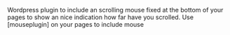 Wordpress plugin to include an scrolling mouse fixed at the bottom of your pages to show an nice indication how far have you scrolled. Use [mouseplugin] on your pages to include mouse
